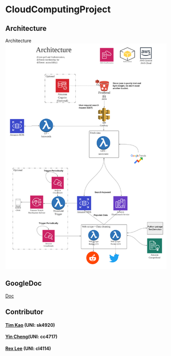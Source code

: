 # CloudComputingProject

## Architecture ##
Architecture![image](https://github.com/tim-kao/CloudComputingProject/blob/main/snapshot/Cloud%20Computing%20Project.png)

## GoogleDoc ##
[Doc](https://docs.google.com/document/d/1gXInC-6Qhd7_PIMrfa9pfa3rOAB2pv5xE9oXymQG6Uc/edit)

## Contributor ##
#### [Tim Kao](https://github.com/tim-kao) (UNI: sk4920)
#### [Yin Cheng](https://github.com/jyincheng)(UNI: cc4717)
#### [Rex Lee](https://github.com/cloudadvance0709) (UNI: cl4114)
